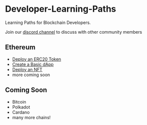 # Developer-Learning-Paths
Learning Paths for Blockchain Developers. 

Join our [discord channel](https://discord.gg/GQuW9Hducd) to discuss with other community members 

## Ethereum

* [Deploy an ERC20 Token](https://github.com/BlockDevsUnited/TokenTutorial)
* [Create a Basic dApp](https://github.com/BlockDevsUnited/BasicFrontEndTutorial)
* [Deploy an NFT](https://github.com/BlockDevsUnited/NFT-Tutorial)
* more coming soon

## Coming Soon
* Bitcoin
* Polkadot
* Cardano
* many more chains!
